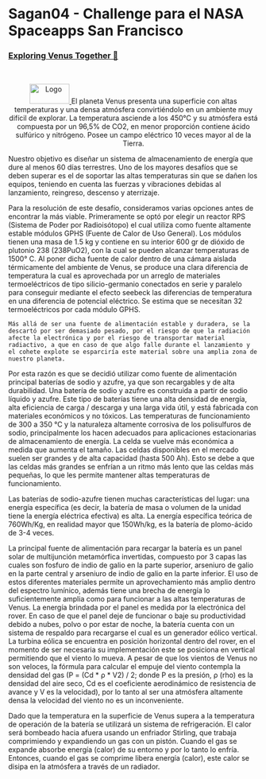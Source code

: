 # Sagan04 - Challenge para el NASA Spaceapps San Francisco
### [Exploring Venus Together 🚀](https://2022.spaceappschallenge.org/challenges/2022-challenges/exploring-venus/details)
<!-- PROJECT LOGO -->
<br />
<p align="center">
  <a href="https://github.com/othneildrew/Best-README-Template">
    <img src="https://images.spaceappschallenge.org/images/8xBhEEUSQiafDwF09-ioi2ptqXU=/20069/fill-591x300/" alt="Logo" width="80" height="40">
  </a>
El planeta Venus presenta una superficie con altas temperaturas y una densa atmósfera convirtiéndolo en un ambiente muy difícil de explorar. La temperatura asciende a los 450°C y su atmósfera está compuesta por un 96,5% de CO2, en menor proporción contiene ácido sulfúrico y nitrógeno. Posee un campo eléctrico 10 veces mayor al de la Tierra.

Nuestro objetivo es diseñar un sistema de almacenamiento de energía que dure al menos 60 días terrestres. 
Uno de los mayores desafíos que se deben superar es el de soportar las altas temperaturas sin que se dañen los equipos, teniendo en cuenta las fuerzas y vibraciones debidas al lanzamiento, reingreso, descenso y aterrizaje. 

Para la resolución de este desafío, consideramos varias opciones antes de encontrar la más viable.
	Primeramente se optó por elegir un reactor RPS (Sistema de Poder por Radioisótopo) el cual utiliza como fuente altamente estable módulos GPHS (Fuente de Calor de Uso General). Los módulos tienen una masa de 1.5 kg y contiene en su interior 600 gr de dióxido de plutonio 238 (238PuO2), con la cual se pueden alcanzar temperaturas de 1500° C. Al poner dicha fuente de calor dentro de una cámara aislada térmicamente del ambiente de Venus, se produce una clara diferencia de temperatura la cual es aprovechada por un arreglo de materiales termoeléctricos de tipo silicio-germanio conectados en serie y paralelo para conseguir mediante el efecto seebeck las diferencias de temperatura en una diferencia de potencial eléctrico. Se estima que se necesitan 32 termoeléctricos por cada módulo GPHS.  
  
	Más allá de ser una fuente de alimentación estable y duradera, se la descartó por ser demasiado pesado, por el riesgo de que la radiación afecte la electrónica y por el riesgo de transportar material radiactivo, a que en caso de que algo falle durante el lanzamiento y el cohete explote se esparciría este material sobre una amplia zona de nuestro planeta.
  
Por esta razón es que se decidió utilizar como fuente de alimentación principal baterías de sodio y azufre, ya que son recargables y de alta durabilidad. Una batería de sodio y azufre es construida a partir de sodio líquido y azufre. Este tipo de baterías tiene una alta densidad de energía, alta eficiencia de carga / descarga y una larga vida útil, y está fabricada con materiales económicos y no tóxicos. Las temperaturas de funcionamiento de 300 a 350 °C y la naturaleza altamente corrosiva de los polisulfuros de sodio, principalmente los hacen adecuados para aplicaciones estacionarias de almacenamiento de energía. La celda se vuelve más económica a medida que aumenta el tamaño. Las celdas disponibles en el mercado suelen ser grandes y de alta capacidad (hasta 500 Ah). Esto se debe a que las celdas más grandes se enfrían a un ritmo más lento que las celdas más pequeñas, lo que les permite mantener altas temperaturas de funcionamiento.

 Las baterías de sodio-azufre tienen muchas características del lugar: una energía específica (es decir, la batería de masa o volumen de la unidad tiene la energía eléctrica efectiva) es alta. La energía específica teórica de 760Wh/Kg, en realidad mayor que 150Wh/kg, es la batería de plomo-ácido de 3-4 veces.

La principal fuente de alimentación para recargar la batería es un panel solar de multijunción metamórfica invertidas, compuesto por 3 capas las cuales son fosfuro de indio de galio en la parte superior, arseniuro de galio en la parte central y arseniuro de indio de galio en la parte inferior. El uso de estos diferentes materiales permite un aprovechamiento más amplio dentro del espectro lumínico, además tiene una brecha de energía lo suficientemente amplia como para funcionar a las altas temperaturas de Venus. La energía brindada por el panel es medida por la electrónica del rover. En caso de que el panel deje de funcionar o baje su productividad debido a nubes, polvo o por estar de noche, la batería cuenta con un sistema de respaldo para recargarse el cual es un generador eólico vertical. La turbina eólica se encuentra en posición horizontal dentro del rover, en el momento de ser necesaria su implementación este se posiciona en vertical permitiendo que el viento lo mueva. A pesar de que los vientos de Venus no son veloces, la fórmula para calcular el empuje del viento contempla la densidad del gas (P = (Cd * ρ  *  V2) / 2; donde P es la presión, ρ (rho)  es la densidad del aire seco, Cd es el coeficiente aerodinámico de resistencia de avance y V es la velocidad), por lo tanto al ser una atmósfera altamente densa la velocidad del viento no es un inconveniente. 
	
Dado que la temperatura en la superficie de Venus supera a la temperatura de operación de la batería se utilizará un sistema de refrigeración. El calor será bombeado hacia afuera usando un enfriador Stirling, que trabaja comprimiendo y expandiendo un gas con un pistón. Cuando el gas se expande absorbe energía (calor) de su entorno y por lo tanto lo enfría. Entonces, cuando el gas se comprime  libera energía (calor), este calor se disipa en la atmósfera a través de un radiador.


